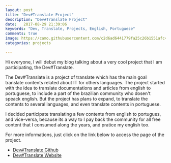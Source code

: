 ```yaml
---
layout: post
title: "Dev#Translate Project"
description: "Dev#Translate Project"
date:   2017-08-29 21:39:06
keywords: "Dev, Translate, Projects, English, Portuguese"
comments: true
image: https://camo.githubusercontent.com/c2d6ad6441779fa25c26b1551afc45e547bcbafe/687474703a2f2f6936382e74696e797069632e636f6d2f6964737576372e706e67
categories: projects

---
```


Hi everyone, I will debut my blog talking about a very cool project that I am participating, the Dev#Translate.

The Dev#Translate is a project of translate which has the main goal translate contents related about IT for others languages. The project started with the idea to translate documentations and articles from english to portuguese, to include a part of the brazilian community who dosen't speack english. But the project has plans to expand, to translate the contents to several languages, and even translate contents in portuguese.

I decided participate translating a few contents from english to portugues, and vice-versa, because its a way to I pay back the community for all free content that I consumed along the years, and pratice my english too.

For more informations, just click on the link below to access the page of the project.

* [Dev#Translate Github](https://github.com/devtranslate/)
* [Dev#Translate Website](https://devtranslate.github.io/)
